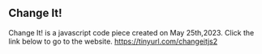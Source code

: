 ## Change It!
Change It! is a javascript code piece created on May 25th,2023. Click the link below to go to the website.
https://tinyurl.com/changeitjs2
